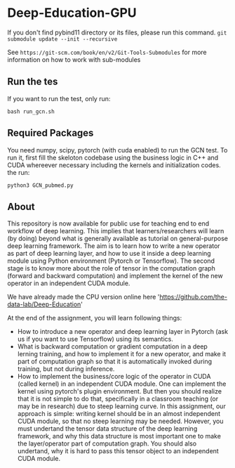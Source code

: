 # Deep-Education-GPU

If you don't find pybind11 directory or its files, please run this command.
`git submodule update --init --recursive`

See `https://git-scm.com/book/en/v2/Git-Tools-Submodules` for more information on how to work with sub-modules

## Run the tes

If you want to run the test, only run:
```
bash run_gcn.sh
```


## Required Packages

You need numpy, scipy, pytorch (with cuda enabled) to run the GCN test. To run it, first fill the skeloton codebase using the business logic in C++ and CUDA whereever necessary including the kernels and initialization codes. the run:
```
python3 GCN_pubmed.py
```

## About
This repository is now available for public use for teaching end to end workflow of deep learning. This implies that learners/researchers will learn (by doing) beyond what is generally available as tutorial on general-purpose deep learning framework. The aim is to learn how to write a new operator as part of deep learning layer, and how to use it inside a deep learning module using Python environment (Pytorch or Tensorflow). The second stage is to know more about the role of tensor in the computation graph (forward and backward computation) and implement the kernel of the new operator in an independent CUDA module.

We have already made the CPU version online here 'https://github.com/the-data-lab/Deep-Education'

At the end of the assignment, you will learn following things:

- How to introduce a new operator and deep learning layer in Pytorch (ask us if you want to use Tensorflow) using its semantics.
- What is backward computation or gradient computation in a deep lerning training, and how to implement it for a new operator, and make it part of computation graph so that it is automatically invoked during training, but not during inference.
- How to implement the business/core logic of the operator in CUDA (called kernel) in an independent CUDA module. One can implement the kernel using pytorch's plugin environment. But then you should realize that it is not simple to do that, specifically in a classroom teaching (or may be in research) due to steep learning curve. In this assignment, our approach is simple: writing kernel should be in an almost independent CUDA module, so that no steep learning may be needed. However, you must undertand the tensor data structure of the deep learning framework, and why this data structure is most important one to make the layer/operator part of computation graph. You should also undertand, why it is hard to pass this tensor object to an independent CUDA module.
